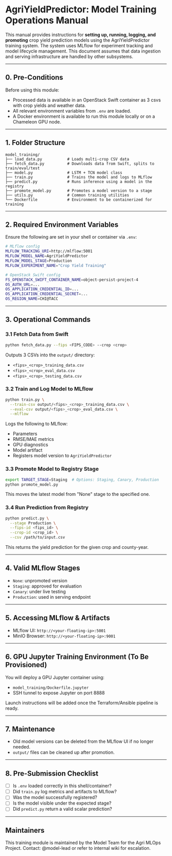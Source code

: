 # AgriYieldPredictor: Model Training Operations Manual

This manual provides instructions for **setting up, running, logging, and promoting** crop yield prediction models using the AgriYieldPredictor training system. The system uses MLflow for experiment tracking and model lifecycle management. This document assumes that data ingestion and serving infrastructure are handled by other subsystems.

---

## 0. Pre-Conditions

Before using this module:

* Processed data is available in an OpenStack Swift container as 3 csvs with crop yields and weather data.
* All relevant environment variables from `.env` are loaded.
* A Docker environment is available to run this module locally or on a Chameleon GPU node.

---

## 1. Folder Structure

```
model_training/
├── load_data.py           # Loads multi-crop CSV data
├── fetch_data.py          # Downloads data from Swift, splits to train/eval/test
├── model.py               # LSTM + TCN model class
├── train.py               # Trains the model and logs to MLflow
├── predict.py             # Runs inference using a model in the registry
├── promote_model.py       # Promotes a model version to a stage
├── utils.py               # Common training utilities
└── Dockerfile             # Environment to be containerized for training
```

---

## 2. Required Environment Variables

Ensure the following are set in your shell or container via `.env`:

```bash
# MLflow config
MLFLOW_TRACKING_URI=http://mlflow:5001
MLFLOW_MODEL_NAME=AgriYieldPredictor
MLFLOW_MODEL_STAGE=Production
MLFLOW_EXPERIMENT_NAME="Crop Yield Training"

# OpenStack Swift config
FS_OPENSTACK_SWIFT_CONTAINER_NAME=object-persist-project-4
OS_AUTH_URL=...
OS_APPLICATION_CREDENTIAL_ID=...
OS_APPLICATION_CREDENTIAL_SECRET=...
OS_REGION_NAME=CHI@TACC
```

---

## 3. Operational Commands

### 3.1 Fetch Data from Swift

```bash
python fetch_data.py --fips <FIPS_CODE> --crop <crop>
```

Outputs 3 CSVs into the `output/` directory:

* `<fips>_<crop>_training_data.csv`
* `<fips>_<crop>_eval_data.csv`
* `<fips>_<crop>_testing_data.csv`

### 3.2 Train and Log Model to MLflow

```bash
python train.py \
  --train-csv output/<fips>_<crop>_training_data.csv \
  --eval-csv output/<fips>_<crop>_eval_data.csv \
  --mlflow
```

Logs the following to MLflow:

* Parameters
* RMSE/MAE metrics
* GPU diagnostics
* Model artifact
* Registers model version to `AgriYieldPredictor`

### 3.3 Promote Model to Registry Stage

```bash
export TARGET_STAGE=Staging  # Options: Staging, Canary, Production
python promote_model.py
```

This moves the latest model from "None" stage to the specified one.

### 3.4 Run Prediction from Registry

```bash
python predict.py \
  --stage Production \
  --fips-id <fips_id> \
  --crop-id <crop_id> \
  --csv /path/to/input.csv
```

This returns the yield prediction for the given crop and county-year.

---

## 4. Valid MLflow Stages

* `None`: unpromoted version
* `Staging`: approved for evaluation
* `Canary`: under live testing
* `Production`: used in serving endpoint

---

## 5. Accessing MLflow & Artifacts

* MLflow UI: `http://<your-floating-ip>:5001`
* MinIO Browser: `http://<your-floating-ip>:9001`

---

## 6. GPU Jupyter Training Environment (To Be Provisioned)

You will deploy a GPU Jupyter container using:

* `model_training/Dockerfile.jupyter`
* SSH tunnel to expose Jupyter on port 8888

Launch instructions will be added once the Terraform/Ansible pipeline is ready.

---

## 7. Maintenance

* Old model versions can be deleted from the MLflow UI if no longer needed.
* `output/` files can be cleaned up after promotion.

---

## 8. Pre-Submission Checklist

* [ ] Is `.env` loaded correctly in this shell/container?
* [ ] Did `train.py` log metrics and artifacts to MLflow?
* [ ] Was the model successfully registered?
* [ ] Is the model visible under the expected stage?
* [ ] Did `predict.py` return a valid scalar prediction?

---

## Maintainers

This training module is maintained by the Model Team for the Agri MLOps Project.
Contact: @model-lead or refer to internal wiki for escalation.
